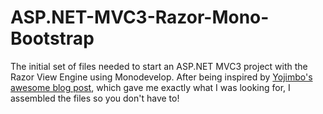 ASP.NET-MVC3-Razor-Mono-Bootstrap
=================================

The initial set of files needed to start an ASP.NET MVC3 project with the Razor View Engine using Monodevelop.
After being inspired by [Yojimbo's awesome blog post][1], which gave me exactly what I was looking for, 
I assembled the files so you don't have to!

[1]: http://blog.yojimbocorp.com/2012/08/27/asp-net-mvc3-with-razor-view-engine-using-monodevelop-and-ubuntu-12-04/ "Yojimbo's awesome blog post"

